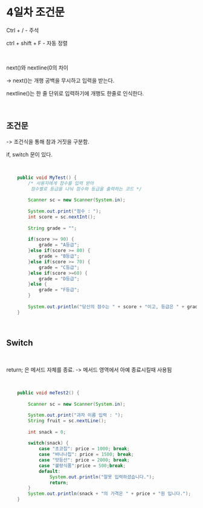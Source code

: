 4일차 조건문
=============

Ctrl + /  - 주석

ctrl + shift + F - 자동 정렬

<br/>

next()와 nextline(0의 차이 

 -> next()는 개행 공백을 무시하고 입력을 받는다.

nextline()는 한 줄 단위로 입력하기에 개행도 한줄로 인식한다.

<br/>

## 조건문 

-> 조건식을 통해 참과 거짓을 구분함.

if, switch 문이 있다.

<br/>

```Java
	public void MyTest() {
		/* 사용자에게 점수를 입력 받아
		 점수별로 등급을 나눠 점수와 등급을 출력하는 코드 */
		
		Scanner sc = new Scanner(System.in);
		
		System.out.print("점수 : ");
		int score = sc.nextInt();
		
		String grade = "";
		
		if(score >= 90) {
			grade = "A등급";
		}else if(score >= 80) {
			grade = "B등급";
		}else if(score >= 70) {
			grade = "C등급";
		}else if(score >=60) {
			grade = "D등급";
		}else {
			grade = "F등급";
		}
		
		System.out.println("당신의 점수는 " + score + "이고, 등급은 " + grade + "입니다.");
	} 
```

<br/>

## Switch

<br/>

return; 은 메서드 자체를 종료. -> 메서드 영역에서 아예 종료시킬때 사용됨

<br/>

```Java
	public void meTest2() {
		
		Scanner sc = new Scanner(System.in);

		System.out.print("과자 이름 입력 : ");
		String fruit = sc.nextLine();
		
		int snack = 0; 
		
		switch(snack) {
			case "초코칩": price = 1000; break;
			case "바나나칩": price = 1500; break;
			case "맛등산": price = 2000; break;
			case "불량식품":price = 500;break;
			default:
				System.out.println("잘못 입력하셨습니다.");
				return;
		}	
		System.out.println(snack + "의 가격은 " + price + "원 입니다.");
	}
```
 
 <br/>

